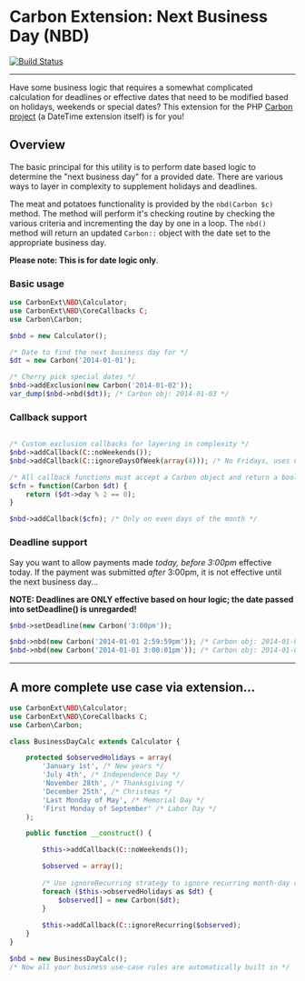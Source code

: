 # Carbon Extension: Next Business Day (NBD)

[![Build Status](https://travis-ci.org/rovangju/carbon-nbd.svg?branch=master)](https://travis-ci.org/rovangju/carbon-nbd)

-------

Have some business logic that requires a somewhat complicated calculation for deadlines or effective dates that need to be modified based on holidays, weekends or special dates? This extension for the PHP [Carbon project](https://github.com/briannesbitt/Carbon/) (a DateTime extension itself) is for you!



## Overview
The basic principal for this utility is to perform date based logic to determine the "next business day" for a provided date. There are various ways to layer in complexity to supplement holidays and deadlines. 

The meat and potatoes functionality is provided by the `nbd(Carbon $c)` method. The method will perform it's checking routine by checking the various criteria and incrementing the day by one in a loop. The `nbd()` method will return an updated `Carbon::` object with the date set to the appropriate business day.
 
**Please note: This is for date logic only**.

### Basic usage ###
```php
use CarbonExt\NBD\Calculator;
use CarbonExt\NBD\CoreCallbacks C;
use Carbon\Carbon;

$nbd = new Calculator();

/* Date to find the next business day for */
$dt = new Carbon('2014-01-01');

/* Cherry pick special dates */
$nbd->addExclusion(new Carbon('2014-01-02'));
var_dump($nbd->nbd($dt)); /* Carbon obj: 2014-01-03 */

```

### Callback support
```php

/* Custom exclusion callbacks for layering in complexity */
$nbd->addCallback(C::noWeekends());
$nbd->addCallback(C::ignoreDaysOfWeek(array(4))); /* No Fridays, uses Carbon's 0-based offsets */

/* All callback functions must accept a Carbon object and return a bool value */
$cfn = function(Carbon $dt) {
	return ($dt->day % 2 == 0);
}

$nbd->addCallback($cfn); /* Only on even days of the month */
```

### Deadline support
Say you want to allow payments made _today, before 3:00pm_ effective today. If the payment was submitted _after_ 3:00pm, it is not effective until the next business day...

**NOTE: Deadlines are ONLY effective based on hour logic; the date passed into setDeadline() is unregarded!**

```php
$nbd->setDeadline(new Carbon('3:00pm'));

$nbd->nbd(new Carbon('2014-01-01 2:59:59pm')); /* Carbon obj: 2014-01-01 00:00:00 */
$nbd->nbd(new Carbon('2014-01-01 3:00:01pm')); /* Carbon obj: 2014-01-02 00:00:00 */
```

-------

## A more complete use case via extension...

```php
use CarbonExt\NBD\Calculator;
use CarbonExt\NBD\CoreCallbacks C;
use Carbon\Carbon;

class BusinessDayCalc extends Calculator {

	protected $observedHolidays = array(
		'January 1st', /* New years */
		'July 4th', /* Independence Day */
		'November 28th', /* Thanksgiving */
		'December 25th', /* Christmas */
		'Last Monday of May', /* Memorial Day */
		'First Monday of September' /* Labor Day */
	);

	public function __construct() {

		$this->addCallback(C::noWeekends());

        $observed = array();
        
        /* Use ignoreRecurring strategy to ignore recurring month-day combos */
		foreach ($this->observedHolidays as $dt) {
			$observed[] = new Carbon($dt);
		}		
		
		$this->addCallback(C::ignoreRecurring($observed);
	}
}

$nbd = new BusinessDayCalc();
/* Now all your business use-case rules are automatically built in */

```
